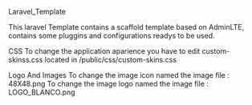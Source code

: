 Laravel_Template

This laravel Template contains a scaffold template based on AdminLTE, contains some pluggins and configurations readys to be used.

CSS
To change the application aparience you have to edit custom-skinss.css located in /public/css/custom-skins.css

Logo And Images
To change the image icon named the image file : 48X48.png
To change the image logo named the image file : LOGO_BLANCO.png


